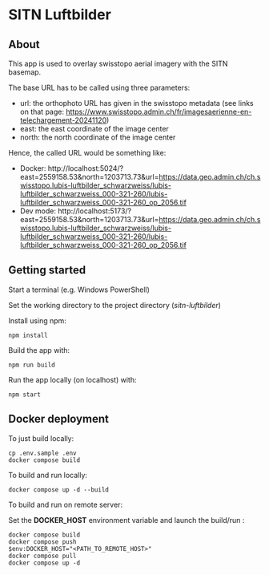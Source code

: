 # SITN Luftbilder

## About

This app is used to overlay swisstopo aerial imagery with the SITN basemap.

The base URL has to be called using three parameters:

* url: the orthophoto URL has given in the swisstopo metadata (see links on that
page: https://www.swisstopo.admin.ch/fr/imagesaerienne-en-telechargement-20241120)
* east: the east coordinate of the image center
* north: the north coordinate of the image center

Hence, the called URL would be something like:
* Docker: http://localhost:5024/?east=2559158.53&north=1203713.73&url=https://data.geo.admin.ch/ch.swisstopo.lubis-luftbilder_schwarzweiss/lubis-luftbilder_schwarzweiss_000-321-260/lubis-luftbilder_schwarzweiss_000-321-260_op_2056.tif
* Dev mode: http://localhost:5173/?east=2559158.53&north=1203713.73&url=https://data.geo.admin.ch/ch.swisstopo.lubis-luftbilder_schwarzweiss/lubis-luftbilder_schwarzweiss_000-321-260/lubis-luftbilder_schwarzweiss_000-321-260_op_2056.tif

## Getting started

Start a terminal (e.g. Windows PowerShell)

Set the working directory to the project directory (*sitn-luftbilder*)

Install using npm:
```
npm install
```

Build the app with:
```
npm run build
```

Run the app locally (on localhost) with:
```
npm start
```

## Docker deployment

To just build locally:
```
cp .env.sample .env
docker compose build
```

To build and run locally:
```
docker compose up -d --build 
```

To build and run on remote server:

Set the **DOCKER_HOST** environment variable and launch the build/run :
```
docker compose build
docker compose push
$env:DOCKER_HOST="<PATH_TO_REMOTE_HOST>"
docker compose pull
docker compose up -d
```